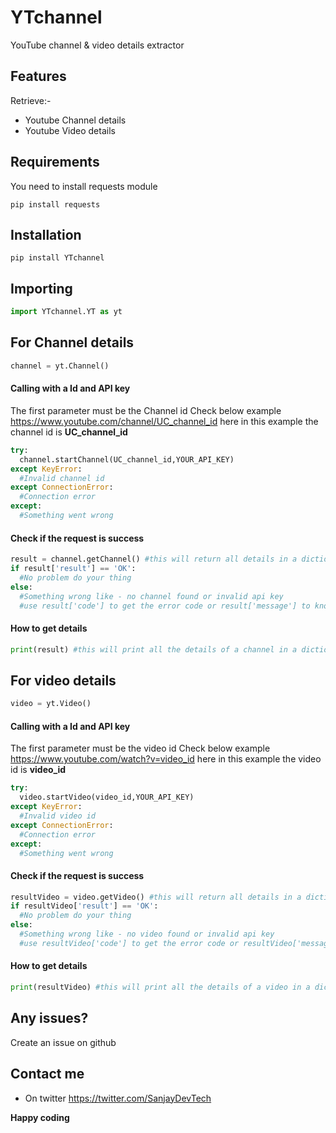 # YTchannel
YouTube channel & video details extractor

## Features
Retrieve:-
- Youtube Channel details
- Youtube Video details

## Requirements
You need to install requests module
```
pip install requests
```

## Installation
```
pip install YTchannel
```

## Importing
```python
import YTchannel.YT as yt
```

## For Channel details
```python
channel = yt.Channel()
```

#### Calling with a Id and API key
The first parameter must be the Channel id
Check below example
https://www.youtube.com/channel/UC_channel_id
here in this example the channel id is **UC_channel_id**
```python
try:
  channel.startChannel(UC_channel_id,YOUR_API_KEY)
except KeyError:
  #Invalid channel id
except ConnectionError:
  #Connection error
except:
  #Something went wrong
```
#### Check if the request is success
```python
result = channel.getChannel() #this will return all details in a dictionary
if result['result'] == 'OK':
  #No problem do your thing
else:
  #Something wrong like - no channel found or invalid api key
  #use result['code'] to get the error code or result['message'] to know the message
```
#### How to get details
```python
print(result) #this will print all the details of a channel in a dictionary
```
## For video details
```python
video = yt.Video()
```

#### Calling with a Id and API key
The first parameter must be the video id
Check below example
https://www.youtube.com/watch?v=video_id
here in this example the video id is **video_id**
```python
try:
  video.startVideo(video_id,YOUR_API_KEY)
except KeyError:
  #Invalid video id
except ConnectionError:
  #Connection error
except:
  #Something went wrong
```
#### Check if the request is success
```python
resultVideo = video.getVideo() #this will return all details in a dictionary
if resultVideo['result'] == 'OK':
  #No problem do your thing
else:
  #Something wrong like - no video found or invalid api key
  #use resultVideo['code'] to get the error code or resultVideo['message'] to know the message
```
#### How to get details
```python
print(resultVideo) #this will print all the details of a video in a dictionary
```
## Any issues?
Create an issue on github

## Contact me
- On twitter https://twitter.com/SanjayDevTech

**Happy coding**
